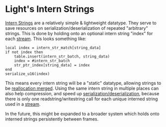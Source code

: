 # Light's Intern Strings

[Intern Strings](../../api/datatypes/generics/internstr.md) are a relatively simple & lightweight datatype. They
serve to save resources on serialization/deserialization of repeated "arbitrary" strings. This is done by holding onto
an optional intern string "index" for each [stream](./dynamic_streams.md). This looks something like:

```luau title="serialize internstr"
local index = intern_str_match[string_data]
if not index then
    table.insert(intern_str_batch, string_data)
    index = #intern_str_batch
    str_ptr_index[string_data] = index
end
serialize_u16(index)
```

This means every intern string will be a "static" datatype, allowing strings to be
[reallocation merged](./holy/reallocation_merging.md). Using the same intern string in multiple places can also help
compression, and speed up [serialization/deserialization](./holy/index.md), because there is only one
readstring/writestring call for each unique interned string used in a [stream](./dynamic_streams.md).

In the future, this might be expanded to a broader system which holds onto interned strings persistently between frames.
